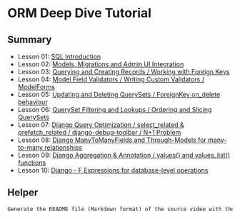 # ORM Deep Dive Tutorial

## Summary

- Lesson 01: [SQL Introduction](./notes/lesson-01.md)
- Lesson 02: [Models, Migrations and Admin UI Integration](./notes/lesson-02.md)
- Lesson 03: [Querying and Creating Records / Working with Foreign Keys](./notes/lesson-03.md)
- Lesson 04: [Model Field Validators / Writing Custom Validators / ModelForms](./notes/lesson-04.md)
- Lesson 05: [Updating and Deleting QuerySets / ForeignKey on_delete behaviour](./notes/lesson-05.md)
- Lesson 06: [QuerySet Filtering and Lookups / Ordering and Slicing QuerySets](./notes/lesson-06.md)
- Lesson 07: [Django Query Optimization / select_related & prefetch_related / django-debug-toolbar / N+1 Problem](./notes/lesson-07.md)
- Lesson 08: [Django ManyToManyFields and Through-Models for many-to-many relationships](./notes/lesson-08.md)
- Lesson 09: [Django Aggregation & Annotation / values() and values_list() functions](./notes/lesson-09.md)
- Lesson 10: [Django - F Expressions for database-level operations](./notes/lesson-10.md)

## Helper

```txt
Generate the README file (Markdown format) of the source video with the key concepts of the section: ""
```
